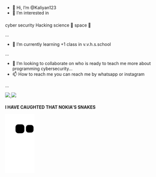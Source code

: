- 👋 Hi, I’m @Kaliyan123
- 👀 I’m interested in <h5>

cyber security Hacking science 🧪 space 🚀

 ...
- 🌱 I’m currently learning +1 class in v.v.h.s.school 

...
- 💞️ I’m looking to collaborate on who is ready to teach me more about programming cybersecurity...
- 📫 How to reach me you can reach me by whatsapp or instagram

 ...
  

<a href="http://wa.me/919526761556" target="blank"><img src="https://img.shields.io/badge/kaliyan25D366?style=for-the-badge&logo=whatsapp&logoColor=white" />
<a href="https://instagram.com/shizu.bot" target="_blank"> <img src="https://img.shields.io/badge/-Instagram-%23E4405F?style=for-the-badge&logo=instagram&logoColor=yellow" target="_blank"></a>

<h4> I HAVE CAUGHTED THAT NOKIA'S SNAKES



![Snake animation](https://github.com/GataNina-Li/GataNina-Li/blob/output/github-contribution-grid-snake.svg)
</div>

<!---
Kaliyan123/Kaliyan123 is a ✨ special ✨ repository because its `README.md` (this file) appears on your GitHub profile.
You can click the Preview link to take a look at your changes.
--->
